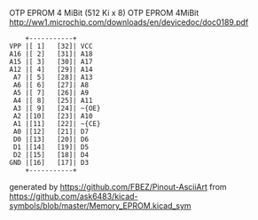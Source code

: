OTP EPROM 4 MiBit (512 Ki x 8)
OTP EPROM 4MiBit
http://ww1.microchip.com/downloads/en/devicedoc/doc0189.pdf


	    +-----------+
	VPP |[ 1]   [32]| VCC
	A16 |[ 2]   [31]| A18
	A15 |[ 3]   [30]| A17
	A12 |[ 4]   [29]| A14
	 A7 |[ 5]   [28]| A13
	 A6 |[ 6]   [27]| A8
	 A5 |[ 7]   [26]| A9
	 A4 |[ 8]   [25]| A11
	 A3 |[ 9]   [24]| ~{OE}
	 A2 |[10]   [23]| A10
	 A1 |[11]   [22]| ~{CE}
	 A0 |[12]   [21]| D7
	 D0 |[13]   [20]| D6
	 D1 |[14]   [19]| D5
	 D2 |[15]   [18]| D4
	GND |[16]   [17]| D3
	    +-----------+


generated by https://github.com/FBEZ/Pinout-AsciiArt from https://github.com/ask6483/kicad-symbols/blob/master/Memory_EPROM.kicad_sym